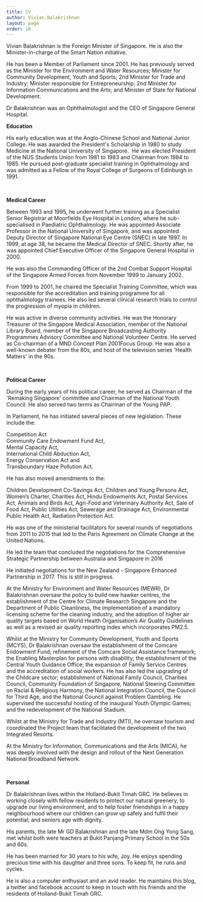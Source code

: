 ```yaml
---
title: CV
author: Vivian.Balakrishnan
layout: page
order: 10
---
```

<p>Vivian Balakrishnan is the Foreign Minister of  Singapore. He is also the Minister-in-charge of the Smart Nation initiative.</p>
<p>He has been a Member of Parliament since 2001. He has previously served as the Minister for the Environment and Water Resources; Minister for Community Development, Youth and Sports; 2nd Minister for Trade and Industry; Minister responsible for Entrepreneurship; 2nd Minister for Information Communications and the Arts; and Minister of State for National Development.</p>


<p>Dr Balakrishnan was an Ophthalmologist and the CEO of Singapore General Hospital.</p>

**Education**

<p>His early education was at the Anglo-Chinese School and National Junior College. He was awarded the President's Scholarship in 1980 to study Medicine at the National University of Singapore.  He was elected President of the NUS Students Union from 1981 to 1983 and Chairman from 1984 to 1985. He pursued post-graduate specialist training in Ophthalmology and was admitted as a Fellow of the Royal College of Surgeons of Edinburgh in 1991.</p>

<p> </p>

**Medical Career**

<p>Between 1993 and 1995, he underwent further training as a Specialist Senior Registrar at Moorfields Eye Hospital in London, where he sub-specialised in Paediatric Ophthalmology. He was appointed Associate Professor in the National University of Singapore, and was appointed Deputy Director of Singapore National Eye Centre (SNEC) in late 1997. In 1999, at age 38, he became the Medical Director of SNEC. Shortly after, he was appointed Chief Executive Officer of the Singapore General Hospital in 2000.</p>

<p>He was also the Commanding Officer of the 2nd Combat Support Hospital of the Singapore Armed Forces from November 1999 to January 2002.</p>

<p>From 1999 to 2001, he chaired the Specialist Training Committee, which was responsible for the accreditation and training programme for all ophthalmology trainees. He also led several clinical research trials to control the progression of myopia in children.</p>

<p>He was active in diverse community activities. He was the Honorary Treasurer of the Singapore Medical Association, member of the National Library Board, member of the Singapore Broadcasting Authority Programmes Advisory Committee and National Volunteer Centre. He served as Co-chairman of a MND Concept Plan 2001Focus Group. He was also a well-known debater from the 80s, and host of the television series 'Health Matters' in the 90s.</p>

<p> </p>

**Political Career**

<p>During the early years of his political career, he served as Chairman of the 'Remaking Singapore' committee and Chairman of the National Youth Council. He also served two terms as Chairman of the Young PAP.</p>

<p>
In Parliament, he has initiated several pieces of new legislation. These include the:</p>

Competition Act  
Community Care Endowment Fund Act,  
Mental Capacity Act,  
International Child Abduction Act,  
Energy Conservation Act and  
Transboundary Haze Pollution Act.

<p>
He has also moved amendments to the:</p>
Children Development Co-Savings Act,
Children and Young Persons Act,  
Women’s Charter,  
Charities Act,  
Hindu Endowments Act,  
Postal Services Act,  
Animals and Birds Act,  
Agri-Food and Veterinary Authority Act,  
Sale of Food Act,  
Public Utilities Act,  
Sewerage and Drainage Act,  
Environmental Public Health Act,  
Radiation Protection Act.  

<p>
He was one of the ministerial facilitators for several rounds of negotiations from 2011 to 2015 that led to the Paris Agreement on Climate Change at the United Nations.
</p>

<p>
He led the team that concluded the negotiations for the Comprehensive Strategic Partnership between Australia and Singapore in 2016
</p>

<p>
He initiated negotiations for the New Zealand - Singapore Enhanced Partnership in 2017. This is still in progress.
</p>

<p>At the Ministry for Environment and Water Resources (MEWR), Dr Balakrishnan oversaw the policy to build new hawker centres, the establishment of the Centre for Climate Research Singapore and the Department of Public Cleanliness, the implementation of a mandatory licensing scheme for the cleaning industry, and the adoption of higher air quality targets based on World Health Organisation’s Air Quality Guidelines as well as a revised air quality reporting index which incorporates PM2.5.</p>

<p>Whilst at the Ministry for Community Development, Youth and Sports (MCYS), Dr Balakrishnan oversaw the establishment of the Comcare Endowment Fund; refinement of the Comcare Social Assistance framework; the Enabling Masterplan for persons with disability; the establishment of the Central Youth Guidance Office; the expansion of Family Service Centres and the accreditation of social workers. He has also led the upgrading of the Childcare sector; establishment of National Family Council, Charities Council, Community Foundation of Singapore, National Steering Committee on Racial & Religious Harmony, the National Integration Council, the Council for Third Age, and the National Council against Problem Gambling. He supervised the successful hosting of the inaugural Youth Olympic Games; and the redevelopment of the National Stadium.</p>

<p>
Whilst at the Ministry for Trade and Industry (MTI), he oversaw tourism and coordinated the Project team that facilitated the development of the two Integrated Resorts. </p>

<p>At the Ministry for Information, Communications and the Arts (MICA), he was deeply involved with the design and rollout of the Next Generation National Broadband Network.
</p>

<p> </p>

**Personal**

<p>Dr Balakrishnan lives within the Holland-Bukit Timah GRC. He believes in working closely with fellow residents to protect our natural greenery, to upgrade our living environment, and to help foster friendships in a happy neighbourhood where our children can grow up safely and fulfil their potential; and seniors age with dignity.</p>

<p>His parents, the late Mr GD Balakrishnan and the late Mdm Ong Yong Sang, met whilst both were teachers at Bukit Panjang Primary School in the 50s and 60s.</p>

<p>He has been married for 30 years to his wife, Joy. He enjoys spending precious time with his daughter and three sons. To keep fit, he runs and cycles.</p>

<p>He is also a computer enthusiast and an avid reader. He maintains this blog, a twitter and facebook account to keep in touch with his friends and the residents of Holland-Bukit Timah GRC.</p>
